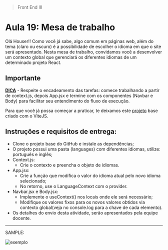 > Front End III
# Aula 19: Mesa de trabalho

Olá Houser!! Como você já sabe, algo comum em páginas web, além do tema (claro ou escuro) é a possibilidade de escolher o idioma em que o site será apresentado. Nesta mesa de trabalho, convidamos você a desenvolver um contexto global que gerenciará os diferentes idiomas de um determinado projeto React.

## Importante
**<ins>DICA</ins>** - Respeite o encadeamento das tarefas: comece trabalhando a partir de context.js, depois App.jsx e termine com os componentes (Navbar e Body) para facilitar seu entendimento do fluxo de execução.

Para que você já possa começar a praticar, te deixamos este [projeto](https://github.com/xk08/DigitalHouse-PublicContent/tree/main/FrontEnd3/MesasDeTrabalho/ctd-fe3-aula-19-base-mesa-de-trabalho) base criado com o ViteJS. 

## Instruções e requisitos de entrega:
  - Clone o projeto base do GitHub e instale as dependências;
  - O projeto possui uma pasta (languages) com diferentes idiomas, utilize: português e inglês;
  - Context.js:
    - Crie o contexto e preencha o objeto de idiomas.
  - App.jsx:
    - Crie a função que modifica o valor do idioma atual pelo novo idioma selecionado;
    - No retorno, use o LanguageContext com o provider.
  - Navbar.jsx e Body.jsx:
    - Implemente o useContext() nos locais onde ele será necessário;
    - Modifique os valores fixos para os novos valores obtidos via contexto global(veja no console.log para a chave de cada elemento).
  - Os detalhes do envio desta atividade, serão apresentados pela equipe docente.
  
  ---
  
  SAMPLE:
  
  ![exemplo](https://raw.githubusercontent.com/EverSilverio/DH_FrontEnd_III/main/aula-19-mesa-de-trabalho/sample/screen_shot.gif)
